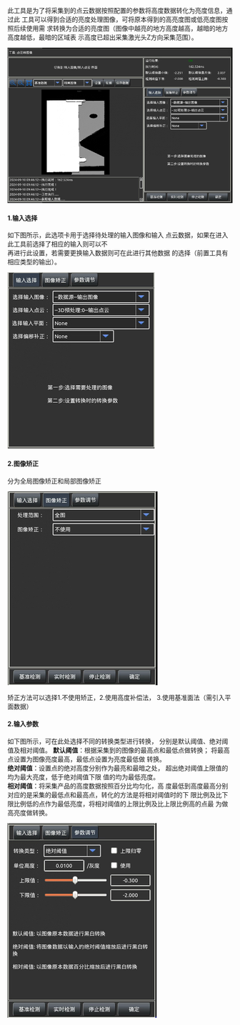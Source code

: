 
此工具是为了将采集到的点云数据按照配置的参数将高度数据转化为亮度信息，通过此
工具可以得到合适的亮度处理图像，可将原本得到的高亮度图或低亮度图按照后续使用需
求转换为合适的亮度图（图像中越亮的地方高度越高，越暗的地方高度越低，最暗的区域表
示高度已超出采集激光头Z方向采集范围）。

![点云转图像](image.png)

#### 1.输入选择 
如下图所示，此选项卡用于选择待处理的输入图像和输入
点云数据，如果在进入此工具前选择了相应的输入则可以不     
再进行此设置，若需要更换输入数据则可在此进行其他数据
的选择（前置工具有相应类型的输出）。

![输入选择](image-1.png)

#### 2.图像矫正
分为全局图像矫正和局部图像矫正

![图像矫正](image-2.png)

矫正方法可以选择1.不使用矫正，2.使用高度补偿法， 3.使用基准面法（需引入平面数据）

#### 2.输入参数 
如下图所示，可在此处选择不同的转换类型进行转换，
分别是默认阈值、绝对阈值及相对阈值。 
**默认阈值**：根据采集到的图像的最高点和最低点做转换；
将最高点设置为图像亮度最高，最低点设置为亮度最低做
转换。 <br>
**绝对阈值**：设置点的绝对高度分别作为最亮和最暗之处，
超出绝对阈值上限值的均为最大亮度，低于绝对阈值下限
值的均为最低亮度。<br> 
**相对阈值**：将采集产品的高度数据按照百分比均匀化，高
度最低到高度最高分别对应的是采集的最低点和最高点，转化的方法是将相对阈值时的下
限比例及比下限比例低的点作为最低亮度，将相对阈值的上限比例及比上限比例高的点最
为做高亮度做转换。<br>

![输入参数](image-3.png)

